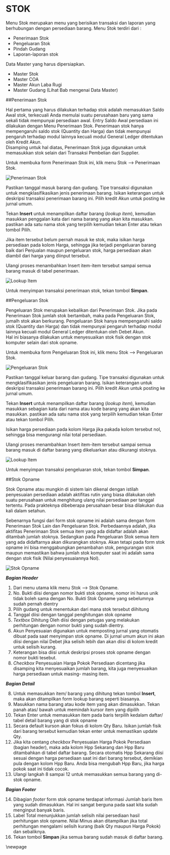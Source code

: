 # STOK #

Menu Stok merupakan menu yang berisikan transaksi dan laporan yang berhubungan dengan persediaan barang.
Menu Stok terdiri dari :
- Penerimaan Stok
- Pengeluaran Stok
- Pindah Gudang
- Laporan-laporan stok

Data Master yang harus dipersiapkan.
- Master Stok
- Master COA
- Master Akun Laba Rugi
- Master Gudang
(Lihat Bab mengenai Data Master)

##Penerimaan Stok

Hal pertama yang harus dilakukan terhadap stok adalah memasukkan Saldo Awal stok, terkecuali Anda memulai suatu perusahaan baru yang sama sekali
tidak mempunyai persediaan awal. Entry Saldo Awal persediaan ini dilakukan dengan Menu Penerimaan Stok. 
Penerimaan stok hanya mempengaruhi saldo stok (Quantity dan Harga) dan tidak mempunyai pengaruh terhadap modul lainnya kecuali modul General
Ledger ditentukan oleh Kredit Akun.  
Disamping untuk hal diatas, Penerimaan Stok juga digunakan untuk memasukkan stok selain dari Transaksi Pembelian dari Supplier.

Untuk membuka form Penerimaan Stok ini, klik menu Stok --> Penerimaan Stok.

![Penerimaan Stok](resources/Stok-Penerimaan.png)

Pastikan tanggal masuk barang dan gudang. Tipe transaksi digunakan untuk mengklasifikasikan jenis penerimaan barang. 
Isikan keterangan untuk deskripsi transaksi penerimaan barang ini. Pilih kredit Akun untuk posting ke jurnal umum.

Tekan **Insert** untuk menampilkan daftar barang (*lookup item*), kemudian masukkan penggalan kata dari nama barang yang akan kita masukkan.
pastikan ada satu nama stok yang terpilih kemudian tekan Enter atau tekan tombol Pilih.

Jika item tersebut belum pernah masuk ke stok, maka isikan harga persediaan pada kolom Harga, sehingga jika terjadi pengeluaran barang baik dari 
Penjualan maupun pengeluaran stok, harga persediaan akan diambil dari harga yang diinput tersebut.

Ulangi proses menambahkan Insert item-item tersebut sampai semua barang masuk di tabel penerimaan.

![Lookup Item](resources/Stok-LookupItem.png)

Untuk menyimpan transaksi penerimaan stok, tekan tombol **Simpan**.

##Pengeluaran Stok

Pengeluaran Stok merupakan kebalikan dari Penerimaan Stok. Jika pada Penerimaan Stok jumlah stok bertambah, maka pada Pengeluaran Stok,
jumalh stok akan berkurang. Pengeluaran Stok hanya mempengaruhi saldo stok (Quantity dan Harga) dan tidak mempunyai pengaruh terhadap modul
lainnya kecuali modul General Ledger ditentukan oleh Debet Akun.  
Hal ini biasanya dilakukan untuk menyesuaikan stok fisik dengan stok komputer selain dari stok opname.

Untuk membuka form Pengeluaran Stok ini, klik menu Stok --> Pengeluaran Stok.

![Pengeluaran Stok](resources/Stok-Pengeluaran.png)

Pastikan tanggal keluar barang dan gudang. Tipe transaksi digunakan untuk mengklasifikasikan jenis pengeluaran barang. 
Isikan keterangan untuk deskripsi transaksi penerimaan barang ini. Pilih kredit Akun untuk posting ke jurnal umum.

Tekan **Insert** untuk menampilkan daftar barang (*lookup item*), kemudian masukkan sebagian kata dari nama atau kode barang yang akan kita masukkan.
pastikan ada satu nama stok yang terpilih kemudian tekan Enter atau tekan tombol Pilih.

Isikan harga persediaan pada kolom Harga jika pakada kolom tersebut nol, sehingga bisa mengurangi nilai total persediaan.

Ulangi proses menambahkan Insert item-item tersebut sampai semua barang masuk di daftar barang yang dikeluarkan atau dikurangi stoknya.

![Lookup Item](resources/Stok-LookupItem.png)

Untuk menyimpan transaksi pengeluaran stok, tekan tombol **Simpan**.

##Stok Opname

Stok Opname atau mungkin di sistem lain dikenal dengan istilah penyesuaian persediaan adalah aktifitas rutin yang biasa dilakukan oleh suatu perusahaan
untuk menghitung ulang nilai persediaan per tanggal tertentu. Pada prakteknya dibeberapa perusahaan besar bisa dilakukan dua kali dalam setahun.

Sebenarnya fungsi dari form stok opname ini adalah sama dengan form Penerimaan Stok Lain dan Pengeluaran Stok. Perbedaannya adalah, jika aktifitas Penerimaan Stok 
semua item yang ada didaftar adalah akan ditambah jumlah stoknya. Sedangkan pada Pengeluaran Stok semua item yang ada didaftarnya akan dikurangkan stoknya.
Akan tetapi pada form stok opname ini bisa menggabungkan penambahan stok, pengurangan stok maupun memastikan bahwa jumlah stok komputer saat ini adalah sama
dengan stok fisik (Nilai penyesuaiannya Nol).

![Stok Opname](resources/Stok-Opname.png)

_**Bagian Header**_

1. Dari menu utama klik menu Stok --> Stok Opname.
2. No. Bukti diisi dengan nomor bukti stok opname, nomor ini harus unik tidak boleh sama dengan No. Bukti Stok Opname yang sebelumnya sudah pernah dientry
3. Pilih gudang untuk menentukan dari mana stok tersebut diihitung
4. Tanggal diisi dengan tanggal penghitungan stok opname
5. _Textbox_ Dihitung Oleh diisi dengan petugas yang melakukan perhitungan dengan nomor bukti yang sudah dientry.
6. Akun Penyesuaian digunakan untuk memposting jurnal yang otomatis dibuat pada saat menyimpan stok opname. Di jurnal umum akun ini akan diisi dengan nilai
Debet jika selisih lebih dan akan diisi di kolom kredit untuk selisih kurang.
7. Keterangan bisa diisi untuk deskripsi proses stok opname dengan nomor bukti tesebut.
8. _Checkbox_ Penyesuaian Harga Pokok Persediaan dicentang jika disamping kita menyesuaikan jumlah barang, kita juga menyesuaikan harga persediaan untuk masing-
masing item.

_**Bagian Detail**_

8. Untuk memasukkan item/ barang yang dihitung tekan tombol **Insert**, maka akan ditampilkan form lookup barang seperti biasanya.
9. Masukkan nama barang atau kode item yang akan dimasukkan. Tekan panah atas/ bawah untuk memindah kursor item yang dipilih
10. Tekan Enter untuk memasukkan item pada baris terpilih kedalam daftar/ tabel detail barang yang di stok opname
11. Secara default kurson akan fokus di kolom Qty Baru. Isikan jumlah fisik dari barang tersebut kemudian tekan enter untuk memastikan update Qty.
12. Jika kita centang _checkbox_ Penyesuaian Harga Pokok Persediaan (bagian header), maka ada kolom Hpp Sekarang dan Hpp Baru ditambahkan di tabel daftar barang.
Secara otomatis Hpp Sekarang diisi sesuai dengan harga persediaan saat ini dari barang tersebut, demikian pula dengan kolom Hpp Baru.
Anda bisa mengubah Hpp Baru, jika harga pokok saat ini tidak cocok.
13. Ulangi langkah 8 sampai 12 untuk memasukkan semua barang yang di-stok opname.

_**Bagian Footer**_

14. Dibagian _footer_ form stok opname terdapat informasi Jumlah baris Item yang sudah dimasukkan. Hal ini sangat berguna pada saat kita sudah menginput banyak baris.
15. Label Total menunjukkan jumlah selisih nilai persediaan hasil perhitungan stok opname. Nilai Minus akan ditampilkan jika total perhitungan mengalami selisih kurang 
(baik Qty maupun Harga Pokok) dan sebaliknya.
16. Tekan tombol **Simpan** jika semua barang sudah masuk di daftar barang.

\newpage


